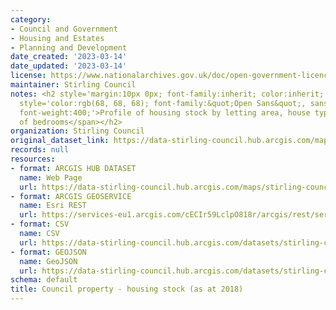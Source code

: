 ```yaml
---
category:
- Council and Government
- Housing and Estates
- Planning and Development
date_created: '2023-03-14'
date_updated: '2023-03-14'
license: https://www.nationalarchives.gov.uk/doc/open-government-licence/version/3/
maintainer: Stirling Council
notes: <h2 style='margin:10px 0px; font-family:inherit; color:inherit; font-size:21px;'><span
  style='color:rgb(68, 68, 68); font-family:&quot;Open Sans&quot;, sans-serif; font-size:14px;
  font-weight:400;'>Profile of housing stock by letting area, house type and number
  of bedrooms</span></h2>
organization: Stirling Council
original_dataset_link: https://data-stirling-council.hub.arcgis.com/maps/stirling-council::council-property-housing-stock-as-at-2018
records: null
resources:
- format: ARCGIS HUB DATASET
  name: Web Page
  url: https://data-stirling-council.hub.arcgis.com/maps/stirling-council::council-property-housing-stock-as-at-2018
- format: ARCGIS GEOSERVICE
  name: Esri REST
  url: https://services-eu1.arcgis.com/cECIr59LclpO818r/arcgis/rest/services/council%20property%20-%20housing%20stock%20(as%20at%202018)/FeatureServer/0
- format: CSV
  name: CSV
  url: https://data-stirling-council.hub.arcgis.com/datasets/stirling-council::council-property-housing-stock-as-at-2018.csv?outSR=%7B%22latestWkid%22%3A3857%2C%22wkid%22%3A102100%7D
- format: GEOJSON
  name: GeoJSON
  url: https://data-stirling-council.hub.arcgis.com/datasets/stirling-council::council-property-housing-stock-as-at-2018.geojson?outSR=%7B%22latestWkid%22%3A3857%2C%22wkid%22%3A102100%7D
schema: default
title: Council property - housing stock (as at 2018)
---
```

